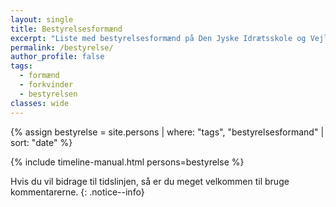 ```yaml
---
layout: single
title: Bestyrelsesformænd
excerpt: "Liste med bestyrelsesformænd på Den Jyske Idrætsskole og Vejle Idrætshøjskole"
permalink: /bestyrelse/
author_profile: false
tags:
  - formænd
  - forkvinder
  - bestyrelsen
classes: wide
---
```


{% assign bestyrelse = site.persons | where: "tags", "bestyrelsesformand" | sort: "date" %}

{% include timeline-manual.html persons=bestyrelse %}

Hvis du vil bidrage til tidslinjen, så er du meget velkommen til bruge kommentarerne.
{: .notice--info}
